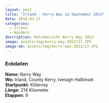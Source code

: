 ```yaml
---
layout: post
title: "Irland - Kerry Way im September 2013"
date: 2018-03-27
categories:
  - Irland
  - Wandern
description: Reisebericht Kerry Way 2013
image: assets/img/kerry-way-2013/27.JPG
image-sm: assets/img/kerry-way-2013/27.JPG
---
```

### Eckdaten
**Name:** Kerry Way<br/>
**Wo:** Irland, County Kerry, Iveragh Halbinsel<br/>
**Startpunkt:** Killarney<br/>
**Länge:** 214 Kilometer<br/>
**Etappen:** 9
